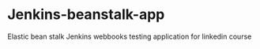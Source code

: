 # Jenkins-beanstalk-app
Elastic bean stalk Jenkins webbooks testing application for linkedin course
